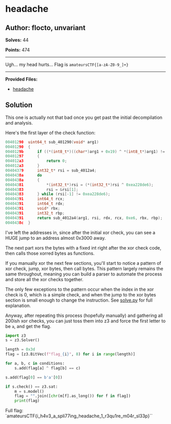 # headache

## Author: flocto, unvariant

**Solves:** 44

**Points:** 474

---

Ugh... my head hurts...
Flag is `amateursCTF{[a-zA-Z0-9_]+}`

---

**Provided Files:**

- [headache](./headache)

## Solution
This one is actually not that bad once you get past the initial decompilation and analysis.

Here's the first layer of the check function:
```c
00401290  uint64_t sub_401290(void* arg1)
00401290  {
0040129b      if ((*(int8_t*)((char*)arg1 + 0x19) ^ *(int8_t*)arg1) != 0x56)
00401297      {
004012a3          return 0;
004012a3      }
00404379      int32_t* rsi = sub_4012a4;
0040438a      do
0040438a      {
00404381          *(int32_t*)rsi = (*(int32_t*)rsi ^ 0xea228de6);
00404383          rsi = &rsi[1];
00404383      } while (rsi[-1] != 0xea228de6);
00404391      int64_t rcx;
00404391      int64_t rdx;
00404391      void* rbx;
00404391      int32_t rbp;
00404391      return sub_4012a4(arg1, rsi, rdx, rcx, 0xe6, rbx, rbp);
0040438c  }
```
I've left the addresses in, since after the initial xor check, you can see a HUGE jump to an address almost 0x3000 away. 

The next part xors the bytes with a fixed int right after the xor check code, then calls those xorred bytes as functions.

If you manually xor the next few sections, you'll start to notice a pattern of xor check, jump, xor bytes, then call bytes.
This pattern largely remains the same throughout, meaning you can build a parser to automate the process and store all the xor checks together.

The only few exceptions to the pattern occur when the index in the xor check is 0, which is a simple check, and when the jump to the xor bytes section is small enough to change the instruction. See [solve.py](solve.py) for full explanation.

Anyway, after repeating this process (hopefully manually) and gathering all 200ish xor checks, you can just toss them into z3 and force the first letter to be `a`, and get the flag.
```python
import z3
s = z3.Solver()

length = 0x3d
flag = [z3.BitVec(f"flag_{i}", 8) for i in range(length)]

for a, b, c in conditions:
    s.add(flag[a] ^ flag[b] == c)

s.add(flag[0] == b'a'[0])

if s.check() == z3.sat:
    m = s.model()
    flag = "".join([chr(m[f].as_long()) for f in flag])
    print(flag)
```

Full flag: `amateursCTF{i_h4v3_a_spli77ing_headache_1_r3qu1re_m04r_sl33p}``